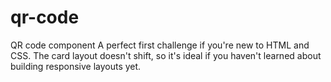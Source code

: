 # qr-code
QR code component A perfect first challenge if you're new to HTML and CSS. The card layout doesn't shift, so it's ideal if you haven't learned about building responsive layouts yet.

